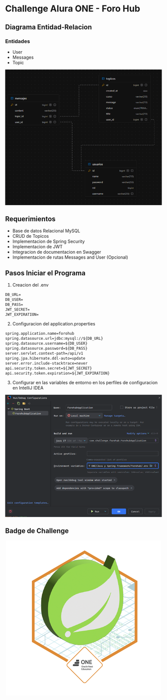 # Challenge Alura ONE - Foro Hub

## Diagrama Entidad-Relacion

### Entidades

* User
* Messages
* Topic

<div align="center">
    <img src="/src/main/resources/static/diagrama_relacional.png">
</div>

## Requerimientos

* Base de datos Relacional MySQL
* CRUD de Topicos
* Implementacion de Spring Security
* Implementacion de JWT
* Integracion de documentacion en Swagger
* Implementacion de rutas Messages and User (Opcional)

## Pasos Iniciar el Programa

1. Creacion del .env

```
DB_URL=
DB_USER=
DB_PASS=
JWT_SECRET=
JWT_EXPIRATION=
```

2. Configuracion del application.properties

```properties
spring.application.name=forohub
spring.datasource.url=jdbc:mysql://${DB_URL}
spring.datasource.username=${DB_USER}
spring.datasource.password=${DB_PASS}
server.servlet.context-path=/api/v1
spring.jpa.hibernate.ddl-auto=update
server.error.include-stacktrace=never
api.security.token.secret=${JWT_SECRET}
api.security.token.expiration=${JWT_EXPIRATION}
```

3. Configurar en las variables de entorno en los perfiles de configuracion en IntelliJ IDEA

<div align="center">
    <img src="/src/main/resources/static/envconfig.png" alt="perfil">
</div>

## Badge de Challenge

<div align="center">
    <img src="/src/main/resources/static/Badge-Spring.png" alt="badge">
</div>
